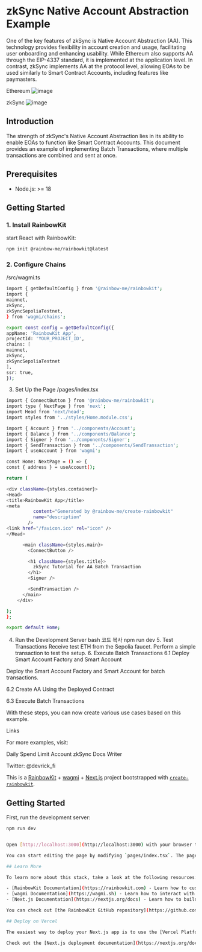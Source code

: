 # zkSync Native Account Abstraction Example

One of the key features of zkSync is Native Account Abstraction (AA). This technology provides flexibility in account creation and usage, facilitating user onboarding and enhancing usability. While Ethereum also supports AA through the EIP-4337 standard, it is implemented at the application level. In contrast, zkSync implements AA at the protocol level, allowing EOAs to be used similarly to Smart Contract Accounts, including features like paymasters.  

Ethereum
![image](https://github.com/RickYoon/zksync_aa_starter/assets/34963756/e9457ff7-3d22-4d93-9238-47d3a95cc930)  

zkSync
![image](https://github.com/RickYoon/zksync_aa_starter/assets/34963756/aea25428-4d95-4d7b-87ed-acce2608c9fc)


## Introduction

The strength of zkSync's Native Account Abstraction lies in its ability to enable EOAs to function like Smart Contract Accounts. This document provides an example of implementing Batch Transactions, where multiple transactions are combined and sent at once.

## Prerequisites

- Node.js: >= 18

## Getting Started

### 1. Install RainbowKit

start React with RainbowKit:

```bash
npm init @rainbow-me/rainbowkit@latest
```

### 2. Configure Chains

/src/wagmi.ts

```bash
import { getDefaultConfig } from '@rainbow-me/rainbowkit';
import {
mainnet,
zkSync,
zkSyncSepoliaTestnet,
} from 'wagmi/chains';

export const config = getDefaultConfig({
appName: 'RainbowKit App',
projectId: 'YOUR_PROJECT_ID',
chains: [
mainnet,
zkSync,
zkSyncSepoliaTestnet
],
ssr: true,
});
```

3. Set Up the Page
   /pages/index.tsx

```bash
import { ConnectButton } from '@rainbow-me/rainbowkit';
import type { NextPage } from 'next';
import Head from 'next/head';
import styles from '../styles/Home.module.css';

import { Account } from '../components/Account';
import { Balance } from '../components/Balance';
import { Signer } from '../components/Signer';
import { SendTransaction } from '../components/SendTransaction';
import { useAccount } from 'wagmi';

const Home: NextPage = () => {
const { address } = useAccount();

return (

<div className={styles.container}>
<Head>
<title>RainbowKit App</title>
<meta
          content="Generated by @rainbow-me/create-rainbowkit"
          name="description"
        />
<link href="/favicon.ico" rel="icon" />
</Head>

      <main className={styles.main}>
        <ConnectButton />

        <h1 className={styles.title}>
          zkSync Tutorial for AA Batch Transaction
        </h1>
        <Signer />

        <SendTransaction />
      </main>
    </div>

);
};

export default Home;
```

4. Run the Development Server
   bash
   코드 복사
   npm run dev 5. Test Transactions
   Receive test ETH from the Sepolia faucet.
   Perform a simple transaction to test the setup. 6. Execute Batch Transactions
   6.1 Deploy Smart Account Factory and Smart Account

Deploy the Smart Account Factory and Smart Account for batch transactions.

6.2 Create AA Using the Deployed Contract

6.3 Execute Batch Transactions

With these steps, you can now create various use cases based on this example.

Links

For more examples, visit:

Daily Spend Limit Account
zkSync Docs
Writer

Twitter: @devrick_fi

This is a [RainbowKit](https://rainbowkit.com) + [wagmi](https://wagmi.sh) + [Next.js](https://nextjs.org/) project bootstrapped with [`create-rainbowkit`](/packages/create-rainbowkit).

## Getting Started

First, run the development server:

```bash
npm run dev


Open [http://localhost:3000](http://localhost:3000) with your browser to see the result.

You can start editing the page by modifying `pages/index.tsx`. The page auto-updates as you edit the file.

## Learn More

To learn more about this stack, take a look at the following resources:

- [RainbowKit Documentation](https://rainbowkit.com) - Learn how to customize your wallet connection flow.
- [wagmi Documentation](https://wagmi.sh) - Learn how to interact with Ethereum.
- [Next.js Documentation](https://nextjs.org/docs) - Learn how to build a Next.js application.

You can check out [the RainbowKit GitHub repository](https://github.com/rainbow-me/rainbowkit) - your feedback and contributions are welcome!

## Deploy on Vercel

The easiest way to deploy your Next.js app is to use the [Vercel Platform](https://vercel.com/new?utm_medium=default-template&filter=next.js&utm_source=create-next-app&utm_campaign=create-next-app-readme) from the creators of Next.js.

Check out the [Next.js deployment documentation](https://nextjs.org/docs/deployment) for more details.
```

